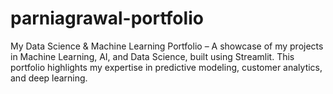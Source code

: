 # parniagrawal-portfolio
My Data Science &amp; Machine Learning Portfolio – A showcase of my projects in Machine Learning, AI, and Data Science, built using Streamlit. This portfolio highlights my expertise in predictive modeling, customer analytics, and deep learning.
